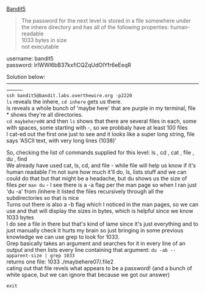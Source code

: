 [Bandit5](https://overthewire.org/wargames/bandit/bandit5.html)

> The password for the next level is stored in a file somewhere under the inhere directory and has all of the following properties:
    human-readable  
    1033 bytes in size  
    not executable  


username: bandit5  
password: lrIWWI6bB37kxfiCQZqUdOIYfr6eEeqR  

Solution below:  
———————————————————————————————————————  
`ssh bandit5@bandit.labs.overthewire.org -p2220`  
`ls` reveals the inhere, `cd inhere` gets us there.  
ls reveals a whole bunch of 'maybe here' that are purple in my terminal, file * shows they're all directories.  
`cd maybehere00` and then `ls` shows that there are several files in each, some with spaces, some starting with -, so we probbaly have at least 100 files  
I cat-ed out the first one just to see and it looks like a super long string, file says 'ASCII text, with very long lines (1038)'  

So, checking the list of commands supplied for this level: ls , cd , cat , file , du , find  
We already have used cat, ls, cd, and file - while file will help us know if it's human readable I'm not sure how much it'll do, ls, lists stuff and we can could do   that but that might be a headache, but du shows us the size of files per `man du` - I see there is a -a flag per the man page so when I ran just 'du -a' from /inhere it listed the files recursively through all the subdirectories so that is nice  
Turns out there is also a -b flag which I noticed in the man pages, so we can use and that will display the sizes in bytes, which is helpful since we know 1033 bytes  
I do see a file in there but that's kind of lame since it's just everything and to just manually check it hurts my brain so just bringing in some previous knowledge we can use grep to look for 1033.  
Grep basically takes an argument and searches for it in every line of an output and then lists every line containing that argument: `du -ab --apparent-size | grep 1033`  
returns one file: 1033	./maybehere07/.file2  
cating out that file revels what appears to be a password! (and a bunch of white space, but we can ignore that because we got our answer)  

`exit`